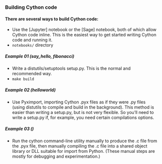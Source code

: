 ### Building Cython code

#### There are several ways to build Cython code:
- Use the [Jupyter] notebook or the [Sage] notebook, both of which allow Cython code inline. This is the easiest way to get started writing Cython code and running it.
- `notebooks/` directory

##### Example 01 (say_hello, fibonacci)
- Write a distutils/setuptools setup.py. This is the normal and recommended way.
- `make build`

##### Example 02 (helloworld)
- Use Pyximport, importing Cython .pyx files as if they were .py files (using distutils to compile and build in the background). This method is easier than writing a setup.py, but is not very flexible. So you’ll need to write a setup.py if, for example, you need certain compilations options.

##### Example 03 ()
- Run the cython command-line utility manually to produce the .c file from the .pyx file, then manually compiling the .c file into a shared object library or DLL suitable for import from Python. (These manual steps are mostly for debugging and experimentation.)

